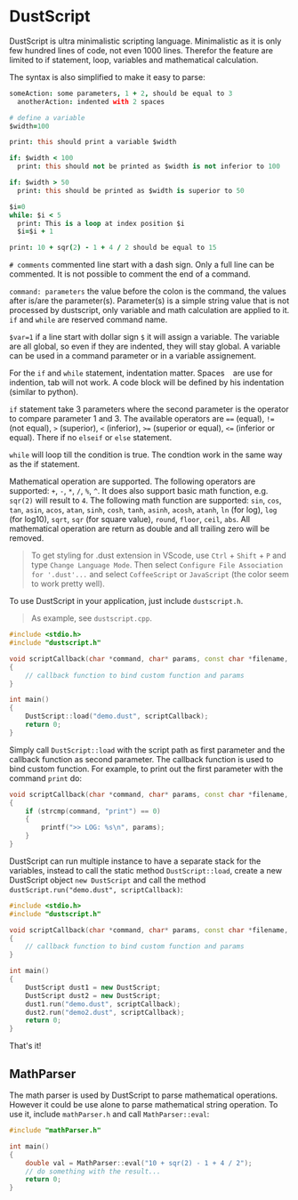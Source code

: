 # DustScript

DustScript is ultra minimalistic scripting language. Minimalistic as it is only few hundred lines of code, not even 1000 lines. Therefor the feature are limited to if statement, loop, variables and mathematical calculation.

The syntax is also simplified to make it easy to parse:

```coffee
someAction: some parameters, 1 + 2, should be equal to 3
  anotherAction: indented with 2 spaces

# define a variable
$width=100

print: this should print a variable $width

if: $width < 100
  print: this should not be printed as $width is not inferior to 100

if: $width > 50
  print: this should be printed as $width is superior to 50

$i=0
while: $i < 5
  print: This is a loop at index position $i
  $i=$i + 1

print: 10 + sqr(2) - 1 + 4 / 2 should be equal to 15
```

`# comments` commented line start with a dash sign. Only a full line can be commented. It is not possible to comment the end of a command.

`command: parameters` the value before the colon is the command, the values after is/are the parameter(s). Parameter(s) is a simple string value that is not processed by dustscript, only variable and math calculation are applied to it. `if` and `while` are reserved command name.

`$var=1` if a line start with dollar sign `$` it will assign a variable. The variable are all global, so even if they are indented, they will stay global. A variable can be used in a command parameter or in a variable assignement.

For the `if` and `while` statement, indentation matter. Spaces ` ` are use for indention, tab will not work. A code block will be defined by his indentation (similar to python).

`if` statement take 3 parameters where the second parameter is the operator to compare parameter 1 and 3. The available operators are `==` (equal), `!=` (not equal), `>` (superior), `<` (inferior), `>=` (superior or equal), `<=` (inferior or equal). There if no `elseif` or `else` statement.

`while` will loop till the condition is true. The condtion work in the same way as the if statement.

Mathematical operation are supported. The following operators are supported: `+`, `-`, `*`, `/`, `%`, `^`. It does also support basic math function, e.g. `sqr(2)` will result to `4`. The following math function are supported: `sin`, `cos`, `tan`, `asin`, `acos`, `atan`, `sinh`, `cosh`, `tanh`, `asinh`, `acosh`, `atanh`, `ln` (for log), `log` (for log10), `sqrt`, `sqr` (for square value), `round`, `floor`, `ceil`, `abs`. All mathematical operation are return as double and all trailing zero will be removed.

> To get styling for .dust extension in VScode, use `Ctrl` + `Shift` + `P` and type `Change Language Mode`. Then select `Configure File Association for '.dust'...` and select `CoffeeScript` or `JavaScript` (the color seem to work pretty well).

To use DustScript in your application, just include `dustscript.h`.

> As example, see `dustscript.cpp`.

```cpp
#include <stdio.h>
#include "dustscript.h"

void scriptCallback(char *command, char* params, const char *filename, uint16_t indentation)
{
    // callback function to bind custom function and params
}

int main()
{
    DustScript::load("demo.dust", scriptCallback);
    return 0;
}
```

Simply call `DustScript::load` with the script path as first parameter and the callback function as second parameter. The callback function is used to bind custom function. For example, to print out the first parameter with the command `print` do:

```cpp
void scriptCallback(char *command, char* params, const char *filename, uint16_t indentation)
{
    if (strcmp(command, "print") == 0)
    {
        printf(">> LOG: %s\n", params);
    }
}
```

DustScript can run multiple instance to have a separate stack for the variables, instead to call the static method `DustScript::load`, create a new DustScript object `new DustScript` and call the method `dustScript.run("demo.dust", scriptCallback)`:

```cpp
#include <stdio.h>
#include "dustscript.h"

void scriptCallback(char *command, char* params, const char *filename, uint16_t indentation)
{
    // callback function to bind custom function and params
}

int main()
{
    DustScript dust1 = new DustScript;
    DustScript dust2 = new DustScript;
    dust1.run("demo.dust", scriptCallback);
    dust2.run("demo2.dust", scriptCallback);
    return 0;
}
```

That's it!

## MathParser

The math parser is used by DustScript to parse mathematical operations. However it could be use alone to parse mathematical string operation. To use it, include `mathParser.h` and call `MathParser::eval`:

```cpp
#include "mathParser.h"

int main()
{
    double val = MathParser::eval("10 + sqr(2) - 1 + 4 / 2");
    // do something with the result...
    return 0;
}
```
